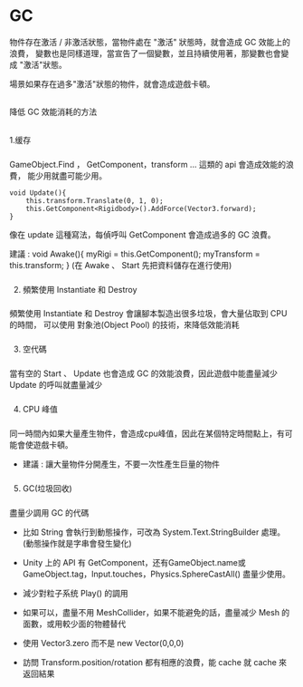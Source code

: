
GC
===========================

物件存在激活 / 非激活狀態，當物件處在 "激活" 狀態時，就會造成 GC 效能上的浪費，
變數也是同樣道理，當宣告了一個變數，並且持續使用著，那變數也會變成 "激活"狀態。

場景如果存在過多"激活"狀態的物件，就會造成遊戲卡頓。


##
降低 GC 效能消耗的方法
##

###
1.缓存
###

GameObject.Find ， GetComponent，transform ... 這類的 api 會造成效能的浪費，
能少用就盡可能少用。

```
void Update(){
    this.transform.Translate(0, 1, 0);
    this.GetComponent<Rigidbody>().AddForce(Vector3.forward);
}
```
像在 update 這種寫法，每偵呼叫 GetComponent 會造成過多的 GC 浪費。

建議 :
      void Awake(){
          myRigi = this.GetComponent<Rigidbody>();
          myTransform = this.transform;
      }
(在 Awake 、 Start 先把資料儲存在進行使用)      

###
2. 頻繁使用 Instantiate 和 Destroy
###

頻繁使用 Instantiate 和 Destroy 會讓腳本製造出很多垃圾，會大量佔取到 CPU 的時間，
可以使用 對象池(Object Pool) 的技術，來降低效能消耗


###
3. 空代碼
###

當有空的 Start 、 Update 也會造成 GC 的效能浪費，因此遊戲中能盡量減少 Update 的呼叫就盡量減少

###
4. CPU 峰值
###

同一時間內如果大量產生物件，會造成cpu峰值，因此在某個特定時間點上，有可能會使遊戲卡頓。

* 建議 :
      讓大量物件分開產生，不要一次性產生巨量的物件

###
5. GC(垃圾回收)
###

盡量少調用 GC 的代碼

* 比如 String 會執行到動態操作，可改為 System.Text.StringBuilder 處理。
   (動態操作就是字串會發生變化)

* Unity 上的 API 有 GetComponent，还有GameObject.name或GameObject.tag，Input.touches，Physics.SphereCastAll() 
   盡量少使用。
   
* 減少對粒子系统 Play() 的調用

* 如果可以，盡量不用 MeshCollider，如果不能避免的話，盡量减少 Mesh 的面數，或用較少面的物體替代

* 使用 Vector3.zero 而不是 new Vector(0,0,0)

* 訪問 Transform.position/rotation 都有相應的浪費，能 cache 就 cache 來返回結果
